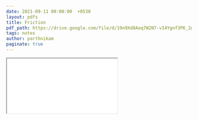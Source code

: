```yaml
---
date: 2021-09-11 00:00:00  +0530
layout: pdfs
title: Friction
pdf_path: https://drive.google.com/file/d/19n9Xd8Aoq7W2N7-vI4Ygnf3PK_2gJuaE/preview?usp=sharing
tags: notes
author: parthnikam
paginate: true
---
```


<iframe class="embed-pdf" src="{{ page.pdf_path }}#toolbar=0" seamless="seamless" scrolling="no" style="overflow:hidden"></iframe>
